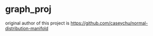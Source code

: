 # graph_proj


original author of this project is 
https://github.com/caseychu/normal-distribution-manifold

